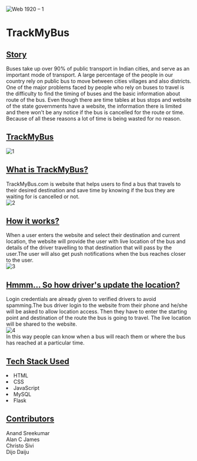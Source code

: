![Web 1920 – 1](https://user-images.githubusercontent.com/60286610/119254533-72e4f300-bbd4-11eb-9cc9-9748e5eb34f0.png)<br>
# TrackMyBus
## <u>Story</u>
Buses take up over 90% of public transport in Indian cities, and serve as an important mode of transport. A large percentage of the people in our country rely on public bus to move between cities villages and also districts.
One of the major problems faced by people who rely on buses to travel is the difficulty to find the timing of buses and the basic information about route of the bus. Even though there are time tables at bus stops and website of the state governments have a website, the information there is limited and there won't be any notice if the bus is cancelled for the route or time. Because of all these reasons a lot of time is being wasted for no reason.

## <u>TrackMyBus</u>
![1](https://user-images.githubusercontent.com/60286610/119253908-f43a8680-bbd0-11eb-8d17-86cf975d591a.jpg)<br>
## <u>What is TrackMyBus?</u><br>
TrackMyBus.com is website that helps users to find a bus that travels to their desired destination and save time by knowing if the bus they are waiting for is cancelled or not.<br>
![2](https://user-images.githubusercontent.com/60286610/119253938-221fcb00-bbd1-11eb-8835-c74918dad94f.jpg)<br>
## <u>How it works?</u><br>
When a user enters the website and select their destination and current location, the website will provide the user with live location of the bus and details of the driver travelling to that destination that will pass by the user.The user will also get push notifications when the bus reaches closer to the user. <br>
![3](https://user-images.githubusercontent.com/60286610/119253956-3ebc0300-bbd1-11eb-8575-aae2507aa314.jpg)<br>
## <u>Hmmm... So how driver's update the location?</u><br>
Login credentials are already given to verified drivers to avoid spamming.The bus driver login to the website from their phone and he/she will be asked to allow location access. Then they have to enter the starting point and destination of the route the bus is going to travel. The live location will be shared to the website.<br>
![4](https://user-images.githubusercontent.com/60286610/119253971-572c1d80-bbd1-11eb-8843-29949f1f66d0.jpg)<br>
In this way people can know when a bus will reach them or where the bus has reached at a particular  time.<br>
## <u>Tech Stack Used</u><br>
<li>HTML</li>
<li>CSS</li>
<li>JavaScript</li>
<li>MySQL</li>
<li>Flask</li>

## <u>Contributors</u><br>
Anand Sreekumar<br>
Alan C James<br>
Christo Sivi<br>
Dijo Daiju




